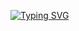 [![Typing SVG](https://readme-typing-svg.herokuapp.com?font=Fira+Code&pause=1000&center=true&vCenter=true&width=435&lines=Oi%2C+eu+sou+o+Matheus+Menezes)](https://git.io/typing-svg)
